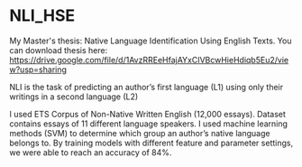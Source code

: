 # NLI_HSE

My Master's thesis: Native Language Identification Using English Texts. 
You can download thesis here: https://drive.google.com/file/d/1AvzRREeHfajAYxCIVBcwHieHdiqb5Eu2/view?usp=sharing

NLI is the task of predicting an author’s first language (L1) using only their writings in a second language (L2)

I used ETS Corpus of Non-Native Written English (12,000 essays). Dataset contains essays of 11 different language speakers. I used machine learning methods (SVM) to determine which group an author’s native language belongs to. By training models with different feature and parameter settings, we were able to reach an accuracy of 84%.

